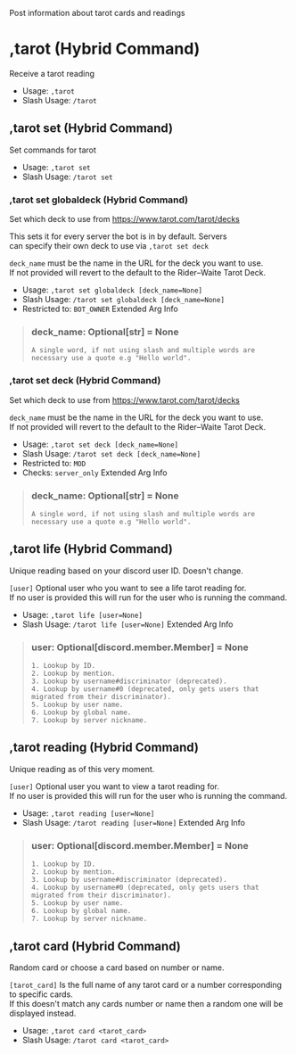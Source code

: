 Post information about tarot cards and readings

# ,tarot (Hybrid Command)
Receive a tarot reading<br/>
 - Usage: `,tarot`
 - Slash Usage: `/tarot`
## ,tarot set (Hybrid Command)
Set commands for tarot<br/>
 - Usage: `,tarot set`
 - Slash Usage: `/tarot set`
### ,tarot set globaldeck (Hybrid Command)
Set which deck to use from https://www.tarot.com/tarot/decks<br/>

This sets it for every server the bot is in by default. Servers<br/>
can specify their own deck to use via `,tarot set deck`<br/>

`deck_name` must be the name in the URL for the deck you want to use.<br/>
If not provided will revert to the default to the Rider–Waite Tarot Deck.<br/>
 - Usage: `,tarot set globaldeck [deck_name=None]`
 - Slash Usage: `/tarot set globaldeck [deck_name=None]`
 - Restricted to: `BOT_OWNER`
Extended Arg Info
> ### deck_name: Optional[str] = None
> ```
> A single word, if not using slash and multiple words are necessary use a quote e.g "Hello world".
> ```
### ,tarot set deck (Hybrid Command)
Set which deck to use from https://www.tarot.com/tarot/decks<br/>

`deck_name` must be the name in the URL for the deck you want to use.<br/>
If not provided will revert to the default to the Rider–Waite Tarot Deck.<br/>
 - Usage: `,tarot set deck [deck_name=None]`
 - Slash Usage: `/tarot set deck [deck_name=None]`
 - Restricted to: `MOD`
 - Checks: `server_only`
Extended Arg Info
> ### deck_name: Optional[str] = None
> ```
> A single word, if not using slash and multiple words are necessary use a quote e.g "Hello world".
> ```
## ,tarot life (Hybrid Command)
Unique reading based on your discord user ID. Doesn't change.<br/>

`[user]` Optional user who you want to see a life tarot reading for.<br/>
If no user is provided this will run for the user who is running the command.<br/>
 - Usage: `,tarot life [user=None]`
 - Slash Usage: `/tarot life [user=None]`
Extended Arg Info
> ### user: Optional[discord.member.Member] = None
> 
> 
>     1. Lookup by ID.
>     2. Lookup by mention.
>     3. Lookup by username#discriminator (deprecated).
>     4. Lookup by username#0 (deprecated, only gets users that migrated from their discriminator).
>     5. Lookup by user name.
>     6. Lookup by global name.
>     7. Lookup by server nickname.
> 
>     
## ,tarot reading (Hybrid Command)
Unique reading as of this very moment.<br/>

`[user]` Optional user you want to view a tarot reading for.<br/>
If no user is provided this will run for the user who is running the command.<br/>
 - Usage: `,tarot reading [user=None]`
 - Slash Usage: `/tarot reading [user=None]`
Extended Arg Info
> ### user: Optional[discord.member.Member] = None
> 
> 
>     1. Lookup by ID.
>     2. Lookup by mention.
>     3. Lookup by username#discriminator (deprecated).
>     4. Lookup by username#0 (deprecated, only gets users that migrated from their discriminator).
>     5. Lookup by user name.
>     6. Lookup by global name.
>     7. Lookup by server nickname.
> 
>     
## ,tarot card (Hybrid Command)
Random card or choose a card based on number or name.<br/>

`[tarot_card]` Is the full name of any tarot card or a number corresponding to specific cards.<br/>
If this doesn't match any cards number or name then a random one will be displayed instead.<br/>
 - Usage: `,tarot card <tarot_card>`
 - Slash Usage: `/tarot card <tarot_card>`
